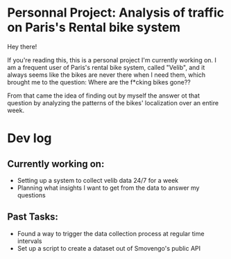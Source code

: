 # Personnal Project: Analysis of traffic on Paris's Rental bike system

Hey there!

If you're reading this, this is a personal project I'm currently working on. I am a frequent user of Paris's rental bike system, called "Velib", and it always seems like the bikes are never there when I need them, which brought me to the question: Where are the f*cking bikes gone??

From that came the idea of finding out by myself the answer ot that question by analyzing the patterns of the bikes' localization over an entire week.


# Dev log
## Currently working on:

- Setting up a system to collect velib data 24/7 for a week
- Planning what insights I want to get from the data to answer my questions

## Past Tasks:
- Found a way to trigger the data collection process at regular time intervals
- Set up a script to create a dataset out of Smovengo's public API
